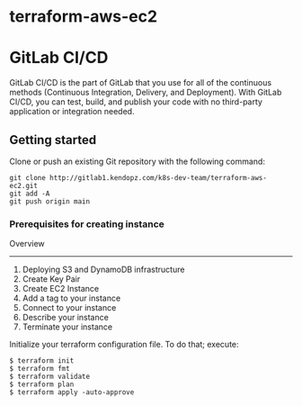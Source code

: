 # terraform-aws-ec2

# GitLab CI/CD

GitLab CI/CD is the part of GitLab that you use for all of the continuous methods (Continuous Integration, Delivery, and Deployment). With GitLab CI/CD, you can test, build, and publish your code with no third-party application or integration needed.

## Getting started
Clone or push an existing Git repository with the following command:

```
git clone http://gitlab1.kendopz.com/k8s-dev-team/terraform-aws-ec2.git
git add -A 
git push origin main
```
### Prerequisites for creating instance 

Overview
_________________________________________________
1. Deploying S3 and DynamoDB infrastructure
1. Create Key Pair
1. Create EC2 Instance 
1. Add a tag to your instance
1. Connect to your instance
1. Describe your instance
1. Terminate your instance

Initialize your terraform configuration file. To do that; execute:
```
$ terraform init
$ terraform fmt 
$ terraform validate 
$ terraform plan
$ terraform apply -auto-approve
```